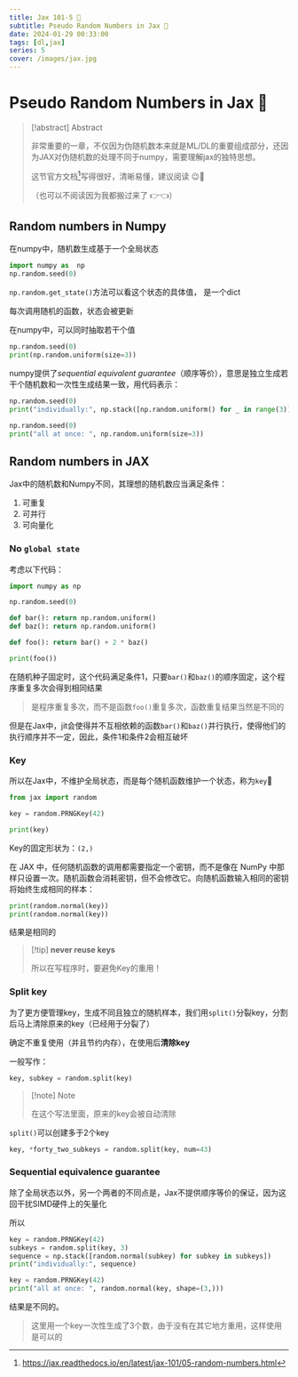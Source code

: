 ```yaml
---
title: Jax 101-5 🤞
subtitle: Pseudo Random Numbers in Jax 🔑
date: 2024-01-29 00:33:00
tags: [dl,jax]
series: 5
cover: /images/jax.jpg
---
```


# Pseudo Random Numbers in Jax 🔑

> [!abstract] Abstract
>
> 非常重要的一章，不仅因为伪随机数本来就是ML/DL的重要组成部分，还因为JAX对伪随机数的处理不同于numpy，需要理解jax的独特思想。
>
> 这节官方文档[^1]写得很好，清晰易懂，建议阅读 😉📖
>
> （也可以不阅读因为我都搬过来了 👉👈）

## Random numbers in Numpy

在numpy中，随机数生成基于一个全局状态

```python
import numpy as  np
np.random.seed(0)
```

`np.random.get_state()`方法可以看这个状态的具体值， 是一个dict

每次调用随机的函数，状态会被更新



在numpy中，可以同时抽取若干个值

```python
np.random.seed(0)
print(np.random.uniform(size=3))
```

numpy提供了*sequential equivalent guarantee*（顺序等价），意思是独立生成若干个随机数和一次性生成结果一致，用代码表示：

```python
np.random.seed(0)
print("individually:", np.stack([np.random.uniform() for _ in range(3)]))

np.random.seed(0)
print("all at once: ", np.random.uniform(size=3))
```

##  Random numbers in JAX

Jax中的随机数和Numpy不同，其理想的随机数应当满足条件：

1. 可重复
2. 可并行
3. 可向量化

### No `global state`

考虑以下代码：

```python
import numpy as np

np.random.seed(0)

def bar(): return np.random.uniform()
def baz(): return np.random.uniform()

def foo(): return bar() + 2 * baz()

print(foo())
```

在随机种子固定时，这个代码满足条件1，只要`bar()`和`baz()`的顺序固定，这个程序重复多次会得到相同结果

> 是程序重复多次，而不是函数`foo()`重复多次，函数重复结果当然是不同的

但是在Jax中，jit会使得并不互相依赖的函数`bar()`和`baz()`并行执行，使得他们的执行顺序并不一定，因此，条件1和条件2会相互破坏

### Key

所以在Jax中，不维护全局状态，而是每个随机函数维护一个状态，称为`key`🔑

```python
from jax import random

key = random.PRNGKey(42)

print(key)
```

Key的固定形状为：`(2,)`

在 JAX 中，任何随机函数的调用都需要指定一个密钥，而不是像在 NumPy 中那样只设置一次。随机函数会消耗密钥，但不会修改它。向随机函数输入相同的密钥将始终生成相同的样本：

```python
print(random.normal(key))
print(random.normal(key))
```

结果是相同的

> [!tip] **never reuse keys** 
>
> 所以在写程序时，要避免Key的重用！

### Split key

为了更方便管理key，生成不同且独立的随机样本，我们用`split()`分裂key，分割后马上清除原来的key（已经用于分裂了）                     

确定不重复使用（并且节约内存），在使用后**清除key**

一般写作：

```python
key, subkey = random.split(key)
```

> [!note] Note
>
> 在这个写法里面，原来的key会被自动清除



`split()`可以创建多于2个key

```python
key, *forty_two_subkeys = random.split(key, num=43)
```

### Sequential equivalence guarantee 

除了全局状态以外，另一个两者的不同点是，Jax不提供顺序等价的保证，因为这回干扰SIMD硬件上的矢量化

所以

```python
key = random.PRNGKey(42)
subkeys = random.split(key, 3)
sequence = np.stack([random.normal(subkey) for subkey in subkeys])
print("individually:", sequence)

key = random.PRNGKey(42)
print("all at once: ", random.normal(key, shape=(3,)))
```

结果是不同的。

> 这里用一个key一次性生成了3个数，由于没有在其它地方重用，这样使用是可以的

[^1]: https://jax.readthedocs.io/en/latest/jax-101/05-random-numbers.html

